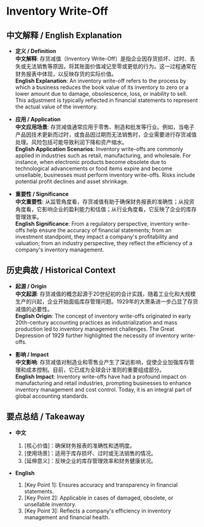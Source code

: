 # Inventory Write-Off

## 中文解释 / English Explanation

* **定义 / Definition**  
  **中文解释**: 存货减值（Inventory Write-Off）是指企业因存货损坏、过时、丢失或无法销售等原因，将其账面价值减记至零或更低的行为。这一过程通常在财务报表中体现，以反映存货的实际价值。  
  **English Explanation**: An inventory write-off refers to the process by which a business reduces the book value of its inventory to zero or a lower amount due to damage, obsolescence, loss, or inability to sell. This adjustment is typically reflected in financial statements to represent the actual value of the inventory.

* **应用 / Application**  
  **中文应用场景**: 存货减值通常应用于零售、制造和批发等行业。例如，当电子产品因技术更新而过时，或食品因过期而无法销售时，企业需要进行存货减值处理。风险包括可能导致利润下降和资产缩水。  
  **English Application Scenarios**: Inventory write-offs are commonly applied in industries such as retail, manufacturing, and wholesale. For instance, when electronic products become obsolete due to technological advancements or food items expire and become unsellable, businesses must perform inventory write-offs. Risks include potential profit declines and asset shrinkage.

* **重要性 / Significance**  
  **中文重要性**: 从监管角度看，存货减值有助于确保财务报表的准确性；从投资角度看，它影响企业的盈利能力和估值；从行业角度看，它反映了企业的库存管理效率。  
  **English Significance**: From a regulatory perspective, inventory write-offs help ensure the accuracy of financial statements; from an investment standpoint, they impact a company's profitability and valuation; from an industry perspective, they reflect the efficiency of a company's inventory management.

## 历史典故 / Historical Context

* **起源 / Origin**  
  **中文起源**: 存货减值的概念起源于20世纪初的会计实践，随着工业化和大规模生产的兴起，企业开始面临库存管理问题。1929年的大萧条进一步凸显了存货减值的必要性。  
  **English Origin**: The concept of inventory write-offs originated in early 20th-century accounting practices as industrialization and mass production led to inventory management challenges. The Great Depression of 1929 further highlighted the necessity of inventory write-offs.

* **影响 / Impact**  
  **中文影响**: 存货减值对制造业和零售业产生了深远影响，促使企业加强库存管理和成本控制。目前，它已成为全球会计准则的重要组成部分。  
  **English Impact**: Inventory write-offs have had a profound impact on manufacturing and retail industries, prompting businesses to enhance inventory management and cost control. Today, it is an integral part of global accounting standards.

## 要点总结 / Takeaway

* **中文**  
  1. [核心价值]：确保财务报表的准确性和透明度。
  2. [使用场景]：适用于库存损坏、过时或无法销售的情况。
  3. [延伸意义]：反映企业的库存管理效率和财务健康状况。

* **English**  
  1. [Key Point 1]: Ensures accuracy and transparency in financial statements.
  2. [Key Point 2]: Applicable in cases of damaged, obsolete, or unsellable inventory.
  3. [Key Point 3]: Reflects a company's efficiency in inventory management and financial health.